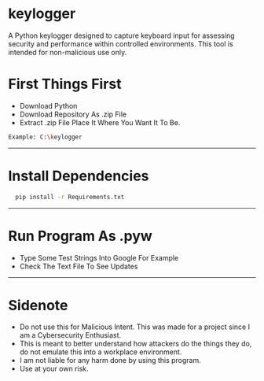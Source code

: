 # keylogger

A Python keylogger designed to capture keyboard input for assessing security and performance within controlled environments. This tool is intended for non-malicious use only.

# First Things First

- Download Python
- Download Repository As .zip File
- Extract .zip File Place It Where You Want It To Be.
  
```bash
Example: C:\keylogger
```
    
---

# Install Dependencies

  ```bash
    pip install -r Requirements.txt
  ```

---

# Run Program As .pyw

- Type Some Test Strings Into Google For Example
- Check The Text File To See Updates

---

# Sidenote

- Do not use this for Malicious Intent. This was made for a project since I am a Cybersecurity Enthusiast.
- This is meant to better understand how attackers do the things they do, do not emulate this into a workplace environment.
- I am not liable for any harm done by using this program.
- Use at your own risk.
